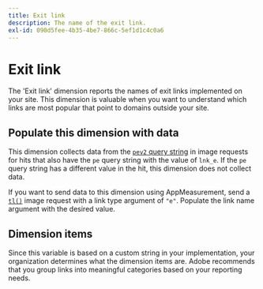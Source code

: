 ```yaml
---
title: Exit link
description: The name of the exit link.
exl-id: 090d5fee-4b35-4be7-866c-5ef1d1c4c0a6
---
```

# Exit link

The 'Exit link' dimension reports the names of exit links implemented on your site. This dimension is valuable when you want to understand which links are most popular that point to domains outside your site.

## Populate this dimension with data

This dimension collects data from the [`pev2` query string](/help/implement/validate/query-parameters.md) in image requests for hits that also have the `pe` query string with the value of `lnk_e`. If the `pe` query string has a different value in the hit, this dimension does not collect data.

If you want to send data to this dimension using AppMeasurement, send a [`tl()`](/help/implement/vars/functions/tl-method.md) image request with a link type argument of `"e"`. Populate the link name argument with the desired value.

## Dimension items

Since this variable is based on a custom string in your implementation, your organization determines what the dimension items are. Adobe recommends that you group links into meaningful categories based on your reporting needs.
